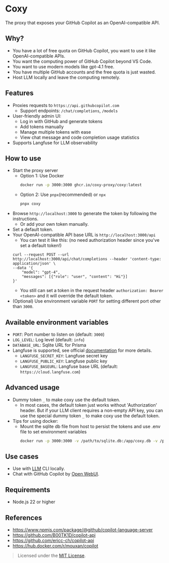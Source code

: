# Coxy

The proxy that exposes your GitHub Copilot as an OpenAI-compatible API.


## Why?
- You have a lot of free quota on GitHub Copilot, you want to use it like OpenAI-compatible APIs.
- You want the computing power of GitHub Copilot beyond VS Code.
- You want to use modern models like gpt-4.1 free.
- You have multiple GitHub accounts and the free quota is just wasted.
- Host LLM locally and leave the computing remotely.

## Features

- Proxies requests to `https://api.githubcopilot.com`
  - Support endpoints: `/chat/completions`, `/models`
- User-friendly admin UI:
  - Log in with GitHub and generate tokens
  - Add tokens manually
  - Manage multiple tokens with ease
  - View chat message and code completion usage statistics
- Supports Langfuse for LLM observability

## How to use
- Start the proxy server
  - Option 1: Use Docker
    ```bash
    docker run -p 3000:3000 ghcr.io/coxy-proxy/coxy:latest
    ```
  - Option 2: Use `pnpx`(recommended) or `npx`
    ```bash
    pnpx coxy
    ```
- Browse `http://localhost:3000` to generate the token by following the instructions.
  - Or add your own token manually.
- Set a default token.
- Your OpenAI-compatible API base URL is `http://localhost:3000/api`
  - You can test it like this: (no need authorization header since you've set a default token!)
  ```
  curl --request POST --url http://localhost:3000/api/chat/completions --header 'content-type: application/json' \
  --data '{
      "model": "gpt-4",
      "messages": [{"role": "user", "content": "Hi"}]
  }'
  ```
  - You still can set a token in the request header `authorization: Bearer <token>` and it will override the default token.
- (Optional) Use environment variable `PORT` for setting different port other than `3000`.

## Available environment variables
  - `PORT`: Port number to listen on (default: `3000`)
  - `LOG_LEVEL`: Log level (default: `info`)
  - `DATABASE_URL`: Sqlite URL for Prisma
  - Langfuse is supported, see official [documentation](https://langfuse.com/docs/get-started) for more details.
      - `LANGFUSE_SECRET_KEY`: Langfuse secret key
      - `LANGFUSE_PUBLIC_KEY`: Langfuse public key
      - `LANGFUSE_BASEURL`: Langfuse base URL (default: `https://cloud.langfuse.com`)

## Advanced usage
- Dummy token `_` to make coxy use the default token.
    - In most cases, the default token just works without 'Authorization' header. But if your LLM client requires a non-empty API key, you can use the special dummy token `_` to make coxy use the default token.
- Tips for using docker:
  - Mount the sqlite db file from host to persist the tokens and use .env file to set environment variables
    ```bash
    docker run -p 3000:3000 -v /path/to/sqlite.db:/app/coxy.db -v /path/to/.env:/app/.env ghcr.io/coxy-proxy/coxy:latest
    ```

## Use cases
- Use with [LLM](https://llm.datasette.io/en/stable/other-models.html#openai-compatible-models) CLI locally.
- Chat with GitHub Copilot by [Open WebUI](https://docs.openwebui.com/getting-started/).
## Requirements

- Node.js 22 or higher 

## References
- https://www.npmjs.com/package/@github/copilot-language-server
- https://github.com/B00TK1D/copilot-api
- https://github.com/ericc-ch/copilot-api
- https://hub.docker.com/r/mouxan/copilot

> Licensed under the [MIT License](./LICENSE).
